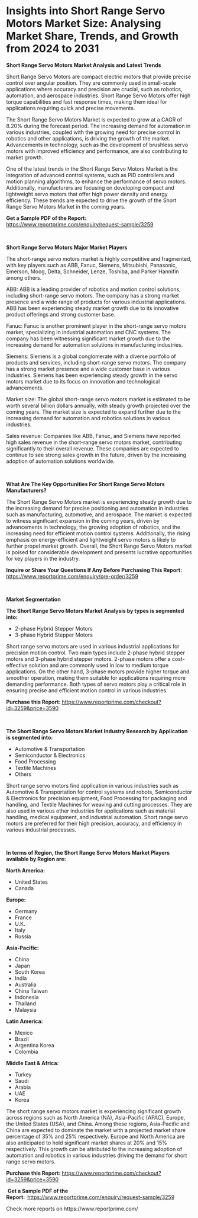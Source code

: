 <p><h1>Insights into Short Range Servo Motors Market Size: Analysing Market Share, Trends, and Growth from 2024 to 2031</h1></p><p><strong>Short Range Servo Motors Market Analysis and Latest Trends</strong></p>
<p><p>Short Range Servo Motors are compact electric motors that provide precise control over angular position. They are commonly used in small-scale applications where accuracy and precision are crucial, such as robotics, automation, and aerospace industries. Short Range Servo Motors offer high torque capabilities and fast response times, making them ideal for applications requiring quick and precise movements.</p><p>The Short Range Servo Motors Market is expected to grow at a CAGR of 8.20% during the forecast period. The increasing demand for automation in various industries, coupled with the growing need for precise control in robotics and other applications, is driving the growth of the market. Advancements in technology, such as the development of brushless servo motors with improved efficiency and performance, are also contributing to market growth.</p><p>One of the latest trends in the Short Range Servo Motors Market is the integration of advanced control systems, such as PID controllers and motion planning algorithms, to enhance the performance of servo motors. Additionally, manufacturers are focusing on developing compact and lightweight servo motors that offer high power density and energy efficiency. These trends are expected to drive the growth of the Short Range Servo Motors Market in the coming years.</p></p>
<p><strong>Get a Sample PDF of the Report:&nbsp;</strong> <a href="https://www.reportprime.com/enquiry/request-sample/3259">https://www.reportprime.com/enquiry/request-sample/3259</a></p>
<p>&nbsp;</p>
<p><strong>Short Range Servo Motors Major Market Players</strong></p>
<p><p>The short-range servo motors market is highly competitive and fragmented, with key players such as ABB, Fanuc, Siemens, Mitsubishi, Panasonic, Emerson, Moog, Delta, Schneider, Lenze, Toshiba, and Parker Hannifin among others.</p><p>ABB: ABB is a leading provider of robotics and motion control solutions, including short-range servo motors. The company has a strong market presence and a wide range of products for various industrial applications. ABB has been experiencing steady market growth due to its innovative product offerings and strong customer base.</p><p>Fanuc: Fanuc is another prominent player in the short-range servo motors market, specializing in industrial automation and CNC systems. The company has been witnessing significant market growth due to the increasing demand for automation solutions in manufacturing industries.</p><p>Siemens: Siemens is a global conglomerate with a diverse portfolio of products and services, including short-range servo motors. The company has a strong market presence and a wide customer base in various industries. Siemens has been experiencing steady growth in the servo motors market due to its focus on innovation and technological advancements.</p><p>Market size: The global short-range servo motors market is estimated to be worth several billion dollars annually, with steady growth projected over the coming years. The market size is expected to expand further due to the increasing demand for automation and robotics solutions in various industries.</p><p>Sales revenue: Companies like ABB, Fanuc, and Siemens have reported high sales revenue in the short-range servo motors market, contributing significantly to their overall revenue. These companies are expected to continue to see strong sales growth in the future, driven by the increasing adoption of automation solutions worldwide.</p></p>
<p>&nbsp;</p>
<p><strong>What Are The Key Opportunities For Short Range Servo Motors Manufacturers?</strong></p>
<p><p>The Short Range Servo Motors market is experiencing steady growth due to the increasing demand for precise positioning and automation in industries such as manufacturing, automotive, and aerospace. The market is expected to witness significant expansion in the coming years, driven by advancements in technology, the growing adoption of robotics, and the increasing need for efficient motion control systems. Additionally, the rising emphasis on energy-efficient and lightweight servo motors is likely to further propel market growth. Overall, the Short Range Servo Motors market is poised for considerable development and presents lucrative opportunities for key players in the industry.</p></p>
<p><strong>Inquire or Share Your Questions If Any Before Purchasing This Report:</strong> <a href="https://www.reportprime.com/enquiry/pre-order/3259">https://www.reportprime.com/enquiry/pre-order/3259</a></p>
<p>&nbsp;</p>
<p><strong>Market Segmentation</strong></p>
<p><strong>The Short Range Servo Motors Market Analysis by types is segmented into:</strong></p>
<p><ul><li>2-phase Hybrid Stepper Motors</li><li>3-phase Hybrid Stepper Motors</li></ul></p>
<p><p>Short range servo motors are used in various industrial applications for precision motion control. Two main types include 2-phase hybrid stepper motors and 3-phase hybrid stepper motors. 2-phase motors offer a cost-effective solution and are commonly used in low to medium torque applications. On the other hand, 3-phase motors provide higher torque and smoother operation, making them suitable for applications requiring more demanding performance. Both types of servo motors play a critical role in ensuring precise and efficient motion control in various industries.</p></p>
<p><strong>Purchase this Report:&nbsp;</strong><a href="https://www.reportprime.com/checkout?id=3259&price=3590">https://www.reportprime.com/checkout?id=3259&price=3590</a></p>
<p>&nbsp;</p>
<p><strong>The Short Range Servo Motors Market Industry Research by Application is segmented into:</strong></p>
<p><ul><li>Automotive & Transportation</li><li>Semiconductor & Electronics</li><li>Food Processing</li><li>Textile Machines</li><li>Others</li></ul></p>
<p><p>Short range servo motors find application in various industries such as Automotive & Transportation for control systems and robots, Semiconductor & Electronics for precision equipment, Food Processing for packaging and handling, and Textile Machines for weaving and cutting processes. They are also used in various other industries for applications such as material handling, medical equipment, and industrial automation. Short range servo motors are preferred for their high precision, accuracy, and efficiency in various industrial processes.</p></p>
<p>&nbsp;</p>
<p><strong>In terms of Region, the Short Range Servo Motors Market Players available by Region are:</strong></p>
<p>
    <p> <strong> North America: </strong>
        <ul>
            <li>United States</li>
            <li>Canada</li>
        </ul>
        </p> 
    <p> <strong> Europe: </strong>
        <ul>
            <li>Germany</li>
            <li>France</li>
            <li>U.K.</li>
            <li>Italy</li>
            <li>Russia</li>
        </ul>
        </p> 
    <p> <strong> Asia-Pacific: </strong>
        <ul>
            <li>China</li>
            <li>Japan</li>
            <li>South Korea</li>
            <li>India</li>
            <li>Australia</li>
            <li>China Taiwan</li>
            <li>Indonesia</li>
            <li>Thailand</li>
            <li>Malaysia</li>
        </ul>
        </p> 
    <p> <strong> Latin America: </strong>
        <ul>
            <li>Mexico</li>
            <li>Brazil</li>
            <li>Argentina Korea</li>
            <li>Colombia</li>
        </ul>
        </p> 
    <p> <strong> Middle East & Africa: </strong>
        <ul>
            <li>Turkey</li>
            <li>Saudi</li>
            <li>Arabia</li>
            <li>UAE</li>
            <li>Korea</li>
        </ul>
    </p>
    </p>
<p><p>The short range servo motors market is experiencing significant growth across regions such as North America (NA), Asia-Pacific (APAC), Europe, the United States (USA), and China. Among these regions, Asia-Pacific and China are expected to dominate the market with a projected market share percentage of 35% and 25% respectively. Europe and North America are also anticipated to hold significant market shares at 20% and 15% respectively. This growth can be attributed to the increasing adoption of automation and robotics in various industries driving the demand for short range servo motors.</p></p>
<p><strong>Purchase this Report: </strong><a href="https://www.reportprime.com/checkout?id=3259&price=3590">https://www.reportprime.com/checkout?id=3259&price=3590</a></p>
<p>&nbsp;<strong>Get a Sample PDF of the Report:&nbsp;&nbsp;</strong><a href="https://www.reportprime.com/enquiry/request-sample/3259">https://www.reportprime.com/enquiry/request-sample/3259</a></p>
<p><strong></strong></p>
<p>Check more reports on https://www.reportprime.com/</p>